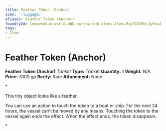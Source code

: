 ```yaml
---
title: Feather Token (Anchor)
icon: ':luggage:'
aliases: Feather Token (Anchor)
foundryId: Compendium.world.ddb-eureka-ddb-items.Item.MzpTCVJMeiJyHcwJ
tags:
- Item
---
```


# Feather Token (Anchor)

**Feather Token (Anchor)**
_Trinket_
**Type:** Trinket
**Quantity:** 1
**Weight:** N/A
**Price:** 7000 gp
**Rarity:** Rare
**Attunement:** None

*<p>This tiny object looks like a feather.

You can use an action to touch the token to a boat or ship. For the next 24 hours, the vessel can't be moved by any means. Touching the token to the vessel again ends the effect. When the effect ends, the token disappears.</p>*